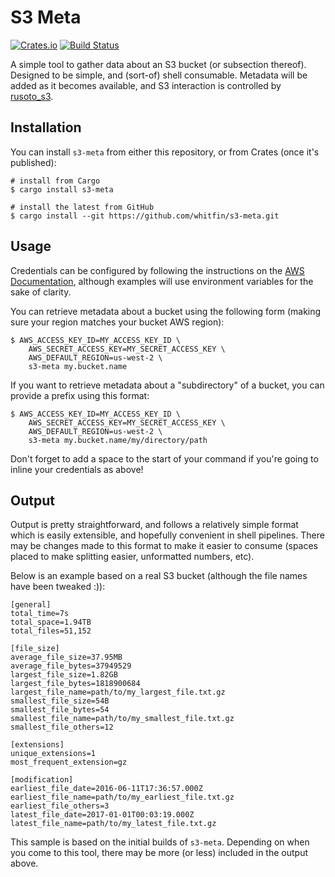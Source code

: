 # S3 Meta
[![Crates.io](https://img.shields.io/crates/v/s3-meta.svg)](https://crates.io/crates/s3-meta) [![Build Status](https://img.shields.io/travis/whitfin/s3-meta.svg)](https://travis-ci.org/whitfin/s3-meta)

A simple tool to gather data about an S3 bucket (or subsection thereof). Designed to be simple, and (sort-of) shell consumable. Metadata will be added as it becomes available, and S3 interaction is controlled by [rusoto_s3](https://crates.io/crates/rusoto_s3).

## Installation

You can install `s3-meta` from either this repository, or from Crates (once it's published):

```shell
# install from Cargo
$ cargo install s3-meta

# install the latest from GitHub
$ cargo install --git https://github.com/whitfin/s3-meta.git
```

## Usage

Credentials can be configured by following the instructions on the [AWS Documentation](https://docs.aws.amazon.com/cli/latest/userguide/cli-environment.html), although examples will use environment variables for the sake of clarity.

You can retrieve metadata about a bucket using the following form (making sure your region matches your bucket AWS region):

```shell
$ AWS_ACCESS_KEY_ID=MY_ACCESS_KEY_ID \
    AWS_SECRET_ACCESS_KEY=MY_SECRET_ACCESS_KEY \
    AWS_DEFAULT_REGION=us-west-2 \
    s3-meta my.bucket.name
```

If you want to retrieve metadata about a "subdirectory" of a bucket, you can provide a prefix using this format:

```shell
$ AWS_ACCESS_KEY_ID=MY_ACCESS_KEY_ID \
    AWS_SECRET_ACCESS_KEY=MY_SECRET_ACCESS_KEY \
    AWS_DEFAULT_REGION=us-west-2 \
    s3-meta my.bucket.name/my/directory/path
```

Don't forget to add a space to the start of your command if you're going to inline your credentials as above!

## Output

Output is pretty straightforward, and follows a relatively simple format which is easily extensible, and hopefully convenient in shell pipelines. There may be changes made to this format to make it easier to consume (spaces placed to make splitting easier, unformatted numbers, etc).

Below is an example based on a real S3 bucket (although the file names have been tweaked :)):

```
[general]
total_time=7s
total_space=1.94TB
total_files=51,152

[file_size]
average_file_size=37.95MB
average_file_bytes=37949529
largest_file_size=1.82GB
largest_file_bytes=1818900684
largest_file_name=path/to/my_largest_file.txt.gz
smallest_file_size=54B
smallest_file_bytes=54
smallest_file_name=path/to/my_smallest_file.txt.gz
smallest_file_others=12

[extensions]
unique_extensions=1
most_frequent_extension=gz

[modification]
earliest_file_date=2016-06-11T17:36:57.000Z
earliest_file_name=path/to/my_earliest_file.txt.gz
earliest_file_others=3
latest_file_date=2017-01-01T00:03:19.000Z
latest_file_name=path/to/my_latest_file.txt.gz
```

This sample is based on the initial builds of `s3-meta`. Depending on when you come to this tool, there may be more (or less) included in the output above.
